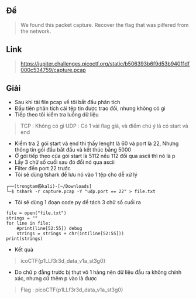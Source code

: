 ## Đề 
> We found this packet capture. Recover the flag that was pilfered from the network.
## Link
> https://jupiter.challenges.picoctf.org/static/b506393b6f9d53b94011df000c534759/capture.pcap
## Giải 
- Sau khi tải file pcap về tôi bắt đầu phân tích 
- Đầu tiên phân tích cái tệp tin được trao đổi, nhưng không có gì 
- Tiếp theo tôi kiểm tra luồng dữ liệu 
> TCP : Không có gì 
> UDP : Có 1 vài flag giả, và điểm chú ý là có start và end 
- Kiểm tra 2 gói start và end thì thấy lenght là 60 và port là 22, Nhưng thông tin gói đầu bắt đầu và kết thúc bằng 5000
- Ở gói tiếp theo của gói start là 5112 nếu 112 đổi qua ascii thì nó là p
- Lấy 3 chữ số cuối sau đó đổi nó qua ascii
- Filter đến port 22 trước 
- Tôi sẽ dùng tshark để lưu nó vào 1 tệp cho dễ xử lý
```text
┌──(trongtam㉿kali)-[~/Downloads]
└─$ tshark -r capture.pcap -Y "udp.port == 22" > file.txt    
```
- Tôi sẽ dùng 1 đoạn code py để tách 3 chữ số cuối ra
```text
file = open("file.txt")
strings = ""
for line in file:
	#print(line[52:55]) debug
	strings = strings + chr(int(line[52:55]))
print(strings)
```
- Kết quả 
> icoCTF{p1LLf3r3d_data_v1a_st3g0}
- Do chữ p đằng trước bị thụt vô 1 hàng nên dữ liệu đầu ra không chính xác, nhưng cứ thêm p vào là được 
> Flag : picoCTF{p1LLf3r3d_data_v1a_st3g0}
